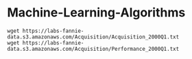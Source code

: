 # Machine-Learning-Algorithms

```
wget https://labs-fannie-data.s3.amazonaws.com/Acquisition/Acquisition_2000Q1.txt
wget https://labs-fannie-data.s3.amazonaws.com/Acquisition/Performance_2000Q1.txt
```
